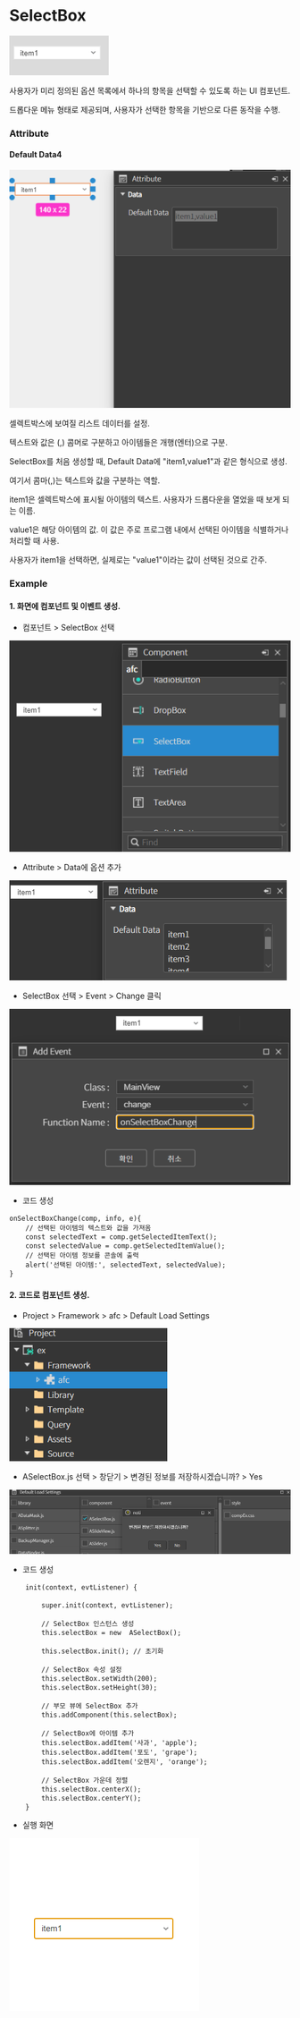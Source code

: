 # SelectBox

![](../../.gitbook/assets/selectBox.png)

사용자가 미리 정의된 옵션 목록에서 하나의 항목을 선택할 수 있도록 하는 UI 컴포넌트.

드롭다운 메뉴 형태로 제공되며, 사용자가 선택한 항목을 기반으로 다른 동작을 수행.

### Attribute

#### Default Data4

![](../../.gitbook/assets/스크린샷_2025-02-03_093757.png)

셀렉트박스에 보여질 리스트 데이터를 설정.

텍스트와 값은 (,) 콤머로 구분하고 아이템들은 개행(엔터)으로 구분.

SelectBox를 처음 생성할 때, Default Data에 "item1,value1"과 같은 형식으로 생성.

여기서 콤마(,)는 텍스트와 값을 구분하는 역할.

item1은 셀렉트박스에 표시될 아이템의 텍스트. 사용자가 드롭다운을 열었을 때 보게 되는 이름.

value1은 해당 아이템의 값. 이 값은 주로 프로그램 내에서 선택된 아이템을 식별하거나 처리할 때 사용.

사용자가 item1을 선택하면, 실제로는 "value1"이라는 값이 선택된 것으로 간주.

### Example

#### 1. 화면에 컴포넌트 및 이벤트 생성.

* 컴포넌트 > SelectBox 선택

![](../../.gitbook/assets/makeselectbox.png)

* Attribute > Data에 옵션 추가

![](../../.gitbook/assets/스크린샷_2025-01-23_152739.png)

* SelectBox 선택 > Event > Change 클릭

![](../../.gitbook/assets/selectboxevent.png)

* 코드 생성

```
onSelectBoxChange(comp, info, e){
	// 선택된 아이템의 텍스트와 값을 가져옴
	const selectedText = comp.getSelectedItemText();
	const selectedValue = comp.getSelectedItemValue();
	// 선택된 아이템 정보를 콘솔에 출력
	alert('선택된 아이템:', selectedText, selectedValue);
}
```

#### 2. 코드로 컴포넌트 생성.

* Project > Framework > afc > Default Load Settings

![](../../.gitbook/assets/스크린샷_2025-01-23_155755.png)

* ASelectBox.js 선택 > 창닫기 > 변경된 정보를 저장하시겠습니까? > Yes

![](../../.gitbook/assets/스크린샷_2025-02-18_162355.png)

* 코드 생성

```
	init(context, evtListener) {

		super.init(context, evtListener);

		// SelectBox 인스턴스 생성
		this.selectBox = new  ASelectBox();

		this.selectBox.init(); // 초기화

		// SelectBox 속성 설정
		this.selectBox.setWidth(200);
		this.selectBox.setHeight(30);

		// 부모 뷰에 SelectBox 추가
		this.addComponent(this.selectBox);

		// SelectBox에 아이템 추가
		this.selectBox.addItem('사과', 'apple');
		this.selectBox.addItem('포도', 'grape');
		this.selectBox.addItem('오렌지', 'orange');

		// SelectBox 가운데 정렬
		this.selectBox.centerX();
		this.selectBox.centerY();
	}
```

* 실행 화면

![](../../.gitbook/assets/스크린샷_2025-02-18_162155.png)
